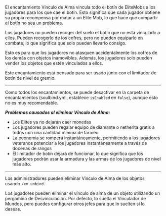 El encantamiento Vínculo de Alma vincula todo el botín de EliteMobs a los jugadores para los que cae el botín. Esto
significa que cada jugador obtiene su propia recompensa por matar a un Elite Mob, lo que hace que compartir el botín no
sea un problema.

Los jugadores no pueden recoger del suelo el botín que no está vinculado a ellos. Pueden recogerlo de los cofres, pero
no pueden equiparlo en combate, lo que significa que solo pueden llevarlo consigo.

Esto es para que los jugadores no atasquen accidentalmente los cofres de los demás con objetos inamovibles. Además, los
jugadores solo pueden vender los objetos que estén vinculados a ellos.

Este encantamiento está pensado para ser usado junto con el limitador de botín de nivel de gremio.

***

Como todos los encantamientos, se puede desactivar en la carpeta de encantamientos (soulbind.yml, establece `isEnabled`
en `false`), aunque esto no es muy recomendable.

***Problemas causados al eliminar Vínculo de Alma:***

- Los Elites ya no dejarán caer monedas
- Los jugadores pueden regalar equipo de diamante o netherita gratis a todos con una cantidad mínima de farmeo
- La economía se romperá instantáneamente, permitiendo a los jugadores veteranos potenciar a los jugadores
  instantáneamente a través de docenas de rangos
- El limitador de botín dejará de funcionar, lo que significa que los jugadores podrán usar la armadura y las armas de
  los jugadores de nivel más alto.

***

Los administradores pueden eliminar Vínculo de Alma de los objetos usando `/em unbind`.

Los jugadores pueden eliminar el vínculo de alma de un objeto utilizando un pergamino de Desvinculación. Por defecto, lo
suelta el Vinculador de Mundos, pero puedes configurar otros jefes para que lo suelten si lo deseas.
